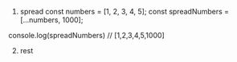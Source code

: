 1. spread
   const numbers = [1, 2, 3, 4, 5];
   const spreadNumbers = [...numbers, 1000];

console.log(spreadNumbers) // [1,2,3,4,5,1000]

2. rest
